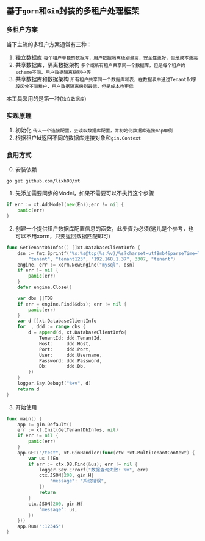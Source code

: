 ## 基于`gorm`和`Gin`封装的多租户处理框架

### 多租户方案
当下主流的多租户方案通常有三种：
1. 独立数据库
`每个租户单独的数据库，用户数据隔离级别最高，安全性更好，但是成本更高`
2. 共享数据库，隔离数据架构
`多个或所有租户共享同一个数据库，但是每个租户的scheme不同，用户数据隔离级别中等`
3. 共享数据库和数据架构
`所有租户共享同一个数据库和表，在数据表中通过TenantId字段区分不同租户，用户数据隔离级别最低，但是成本也更低`

本工具采用的是第一种(`独立数据库`)

### 实现原理
 1. 初始化
`传入一个连接配置，去读取数据库配置，并初始化数据库连接map单例`
 2. 根据租户Id返回不同的数据库连接对象和`gin.Context`

### 食用方式
0. 安装依赖
```shell
go get github.com/lixh00/xt
```
1. 先添加需要同步的Model，如果不需要可以不执行这个步骤
```go
if err := xt.AddModel(new(En));err != nil {
    panic(err)
}
```
2. 创建一个提供租户数据库配置信息的函数，此步骤为必须(这儿是个参考，也可以不用xorm，只要返回数据匹配即可)
```go
func GetTenantDbInfos() []xt.DatabaseClientInfo {
	dsn := fmt.Sprintf("%s:%s@tcp(%s:%v)/%s?charset=utf8mb4&parseTime=True&loc=Local",
		"tenant", "tenant123", "192.168.1.37", 3307, "tenant")
	engine, err := xorm.NewEngine("mysql", dsn)
	if err != nil {
		panic(err)
	}
	defer engine.Close()

	var dbs []TDB
	if err = engine.Find(&dbs); err != nil {
		panic(err)
	}
	var d []xt.DatabaseClientInfo
	for _, ddd := range dbs {
		d = append(d, xt.DatabaseClientInfo{
			TenantId: ddd.TenantId,
			Host:     ddd.Host,
			Port:     ddd.Port,
			User:     ddd.Username,
			Password: ddd.Password,
			Db:       ddd.Db,
		})
	}
	logger.Say.Debugf("%+v", d)
	return d
}
```
3. 开始使用
```go
func main() {
	app := gin.Default()
	err := xt.Init(GetTenantDbInfos, nil)
	if err != nil {
		panic(err)
	}
	app.GET("/test", xt.GinHandler(func(ctx *xt.MultiTenantContext) {
		var us []En
		if err := ctx.DB.Find(&us); err != nil {
			logger.Say.Errorf("数据查询失败: %v", err)
			ctx.JSON(200, gin.H{
				"message": "系统错误",
			})
			return
		}
		ctx.JSON(200, gin.H{
			"message": us,
		})
	}))
	app.Run(":12345")
}
```